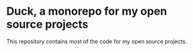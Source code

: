 # Duck, a monorepo for my open source projects

This repository contains most of the code for my open source projects.
